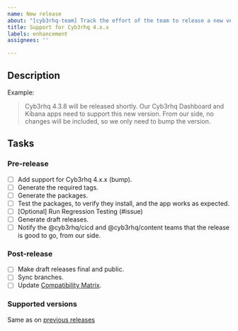 ```yaml
---
name: New release
about: "[cyb3rhq-team] Track the effort of the team to release a new version of Cyb3rhq"
title: Support for Cyb3rhq 4.x.x
labels: enhancement
assignees: ''

---
```


## Description

Example:
> Cyb3rhq 4.3.8 will be released shortly. Our Cyb3rhq Dashboard and Kibana apps need to support this new version. From our side, no changes will be included, so we only need to bump the version.


## Tasks

### Pre-release
- [ ] Add support for Cyb3rhq 4.x.x (bump).
- [ ] Generate the required tags.
- [ ] Generate the packages.
- [ ] Test the packages, to verify they install, and the app works as expected.
- [ ] [Optional] Run Regression Testing (#issue) 
- [ ] Generate draft releases.
- [ ] Notify the @cyb3rhq/cicd and @cyb3rhq/content teams that the release is good to go, from our side.

### Post-release
- [ ] Make draft releases final and public.
- [ ] Sync branches.
- [ ] Update [Compatibility Matrix](https://github.com/cyb3rhq/cyb3rhq-kibana-app/wiki/Compatibility).

### Supported versions

Same as on [previous releases](https://github.com/cyb3rhq/cyb3rhq-dashboard-plugins/wiki/Compatibility)
